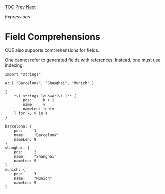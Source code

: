 [TOC](Readme.md) [Prev](listcomp.md) [Next](conditional.md)

_Expressions_

# Field Comprehensions

CUE also supports comprehensions for fields.

One cannot refer to generated fields with references.
Instead, one must use indexing.

<!-- CUE editor -->
```
import "strings"

a: [ "Barcelona", "Shanghai", "Munich" ]

{
    "\( strings.ToLower(v) )": {
        pos:     k + 1
        name:    v
        nameLen: len(v)
    } for k, v in a
}
```

<!-- result -->
```
barcelona: {
    pos:     1
    name:    "Barcelona"
    nameLen: 9
}
shanghai: {
    pos:     2
    name:    "Shanghai"
    nameLen: 9
}
munich: {
    pos:     3
    name:    "Munich"
    nameLen: 9
}
```
